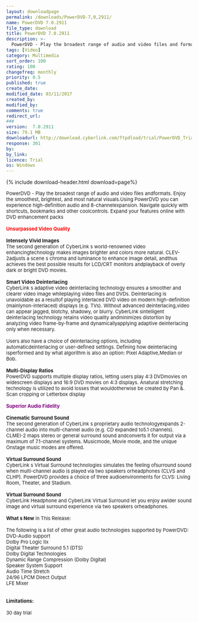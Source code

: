 ```yaml
---
layout: downloadpage
permalink: /downloads/PowerDVD-7,0,2911/
name: PowerDVD 7.0.2911
file_type: download
title: PowerDVD 7.0.2911
description: >-
  PowerDVD - Play the broadest range of audio and video files and formats
tags: [Video]
category: Multimedia
sort_order: 100
rating: 100
changefreq: monthly
priority: 0.5
published: true
create_date:
modified_date: 03/11/2017
created_by:
modified_by:
comments: true
redirect_url:
###
version:  7.0.2911
size: 79.1 MB
downloadurl: http://download.cyberlink.com/ftpdload/trial/PowerDVD_Trial.exe
response: 301
by:
by_link:
licence: Trial
os: Windows
---
```


{% include download-header.html download=page%}

<p style="fix-download-text !important">
<p><font size="2">PowerDVD - Play the broadest range of audio and video files andformats. Enjoy the smoothest, brightest, and most natural visuals.Using PowerDVD you can experience high-definition audio and 8-channelexpansion. Navigate quickly with shortcuts, bookmarks and other coolcontrols. Expand your features online with DVD enhancement packs<br />
<br />
<font color="#ff0000"><strong>Unsurpassed Video Quality</strong></font><br />
<br />
<strong>Intensely Vivid Images</strong> <br />
The second generation of CyberLink s world-renowned video enhancingtechnology makes images brighter and colors more natural. CLEV-2adjusts a scene s chroma and luminance to enhance image detail, andthus achieves the best possible results for LCD/CRT monitors andplayback of overly dark or bright DVD movies.<br />
<br />
<strong>Smart Video Deinterlacing</strong> <br />
CyberLink s adaptive video deinterlacing technology ensures a smoother and clearer video image whileplaying video files and DVDs. Deinterlacing is unavoidable as a resultof playing interlaced DVD video on modern high-definition (mainlynon-interlaced) displays (e.g. TVs). Without advanced deinterlacing,video can appear jagged, blotchy, shadowy, or blurry. CyberLink sintelligent deinterlacing technology retains video quality andminimizes distortion by analyzing video frame-by-frame and dynamicallyapplying adaptive deinterlacing only when necessary.<br />
<br />
Users also have a choice of deinterlacing options, including automaticdeinterlacing or user-defined settings. Defining how deinterlacing isperformed and by what algorithm is also an option: Pixel Adaptive,Median or Bob.<br />
<br />
<strong>Multi-Display Ratios</strong> <br />
PowerDVD supports multiple display ratios, letting users play 4:3 DVDmovies on widescreen displays and 16:9 DVD movies on 4:3 displays. Anatural stretching technology is utilized to avoid losses that wouldotherwise be created by Pan &amp;. Scan cropping or Letterbox display<br />
<br />
<strong><font color="#800080">Superior Audio Fidelity</font></strong><br />
<br />
<strong>Cinematic Surround Sound</strong> <br />
The second generation of CyberLink s proprietary audio technologyexpands 2-channel audio into multi-channel audio (e.g. CD expanded to5.1 channels). CLMEI-2 maps stereo or general surround sound andconverts it for output via a maximum of 7.1-channel systems. Musicmode, Movie mode, and the unique Onstage music modes are offered. <br />
<br />
<strong>Virtual Surround Sound </strong><br />
CyberLink s Virtual Surround technologies simulates the feeling ofsurround sound when multi-channel audio is played via two speakers orheadphones (CLVS and CLHP). PowerDVD provides a choice of three audioenvironments for CLVS: Living Room, Theater, and Stadium.<br />
<br />
<strong>Virtual Surround Sound </strong><br />
CyberLink Headphone and CyberLink Virtual Surround let you enjoy awider sound image and virtual surround experience via two speakers orheadphones.<br />
<br />
<strong>What s New</strong> in This Release:<br />
<br />
The following is a list of other great audio technologies supported by PowerDVD: <br />
DVD-Audio support<br />
Dolby Pro Logic IIx<br />
Digital Theater Surround 5.1 (DTS)<br />
Dolby Digital Technologies <br />
Dynamic Range Compression (Dolby Digital) <br />
Speaker System Support <br />
Audio Time Stretch <br />
24/96 LPCM Direct Output <br />
LFE Mixer <br />
<br />
<br />
<span><strong>Limitations:</strong></span><br />
<br />
30 day trial</font></p></p>
